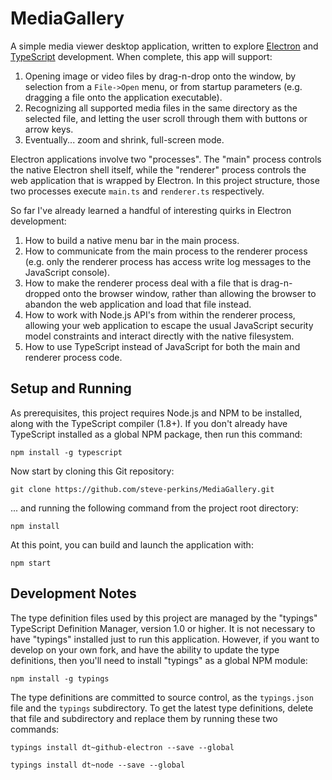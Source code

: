 MediaGallery
============

A simple media viewer desktop application, written to explore [Electron](http://electron.atom.io/) and
[TypeScript](http://www.typescriptlang.org/) development.  When complete, this app will support:

1. Opening image or video files by drag-n-drop onto the window, by selection from a `File->Open` menu,
   or from startup parameters (e.g. dragging a file onto the application executable).
2. Recognizing all supported media files in the same directory as the selected file, and letting the
   user scroll through them with buttons or arrow keys.
3. Eventually... zoom and shrink, full-screen mode.

Electron applications involve two "processes".  The "main" process controls the native Electron shell
itself, while the "renderer" process controls the web application that is wrapped by Electron.  In this
project structure, those two processes execute `main.ts` and `renderer.ts` respectively.

So far I've already learned a handful of interesting quirks in Electron development:

1. How to build a native menu bar in the main process.
2. How to communicate from the main process to the renderer process (e.g. only the renderer process
   has access write log messages to the JavaScript console).
3. How to make the renderer process deal with a file that is drag-n-dropped onto the browser window,
   rather than allowing the browser to abandon the web application and load that file instead.
4. How to work with Node.js API's from within the renderer process, allowing your web application to
   escape the usual JavaScript security model constraints and interact directly with the native
   filesystem.
5. How to use TypeScript instead of JavaScript for both the main and renderer process code.

Setup and Running
-----------------

As prerequisites, this project requires Node.js and NPM to be installed, along with the TypeScript compiler (1.8+).
If you don't already have TypeScript installed as a global NPM package, then run this command:

`npm install -g typescript`

Now start by cloning this Git repository:

`git clone https://github.com/steve-perkins/MediaGallery.git`

... and running the following command from the project root directory:

`npm install`

At this point, you can build and launch the application with:

`npm start`

Development Notes
-----------------

The type definition files used by this project are managed by the "typings" TypeScript Definition Manager,
version 1.0 or higher.  It is not necessary to have "typings" installed just to run this application.  However,
if you want to develop on your own fork, and have the ability to update the type definitions, then you'll need
to install "typings" as a global NPM module:

`npm install -g typings`

The type definitions are committed to source control, as the `typings.json` file and the `typings` subdirectory.
To get the latest type definitions, delete that file and subdirectory and replace them by running these two
commands:

`typings install dt~github-electron --save --global`

`typings install dt~node --save --global`

